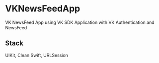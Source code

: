 # VKNewsFeedApp
VK NewsFeed App using VK SDK
Application with VK Authentication and NewsFeed

## Stack
UIKit, Clean Swift, URLSession
